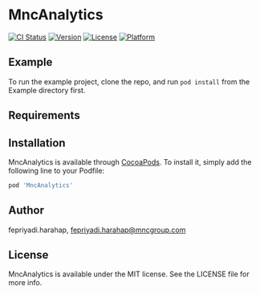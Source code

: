 # MncAnalytics

[![CI Status](https://img.shields.io/travis/fepriyadi.harahap/MncAnalytics.svg?style=flat)](https://travis-ci.org/fepriyadi.harahap/MncAnalytics)
[![Version](https://img.shields.io/cocoapods/v/MncAnalytics.svg?style=flat)](https://cocoapods.org/pods/MncAnalytics)
[![License](https://img.shields.io/cocoapods/l/MncAnalytics.svg?style=flat)](https://cocoapods.org/pods/MncAnalytics)
[![Platform](https://img.shields.io/cocoapods/p/MncAnalytics.svg?style=flat)](https://cocoapods.org/pods/MncAnalytics)

## Example

To run the example project, clone the repo, and run `pod install` from the Example directory first.

## Requirements

## Installation

MncAnalytics is available through [CocoaPods](https://cocoapods.org). To install
it, simply add the following line to your Podfile:

```ruby
pod 'MncAnalytics'
```

## Author

fepriyadi.harahap, fepriyadi.harahap@mncgroup.com

## License

MncAnalytics is available under the MIT license. See the LICENSE file for more info.
